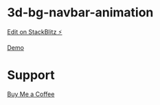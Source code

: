 # 3d-bg-navbar-animation

[Edit on StackBlitz ⚡️](https://stackblitz.com/edit/3d-bg-navbar-animation)

[Demo](https://3d-bg-navbar-animation.stackblitz.io/)

# Support
[Buy Me a Coffee](buymeacoffee.com/3vEIWmo)
